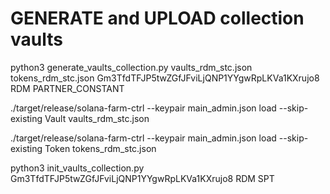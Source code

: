 # GENERATE and UPLOAD collection vaults

python3 generate_vaults_collection.py vaults_rdm_stc.json tokens_rdm_stc.json Gm3TfdTFJP5twZGfJFviLjQNP1YYgwRpLKVa1KXrujo8 RDM PARTNER_CONSTANT

./target/release/solana-farm-ctrl --keypair main_admin.json load --skip-existing Vault vaults_rdm_stc.json

./target/release/solana-farm-ctrl --keypair main_admin.json load --skip-existing Token tokens_rdm_stc.json

python3 init_vaults_collection.py Gm3TfdTFJP5twZGfJFviLjQNP1YYgwRpLKVa1KXrujo8 RDM SPT
